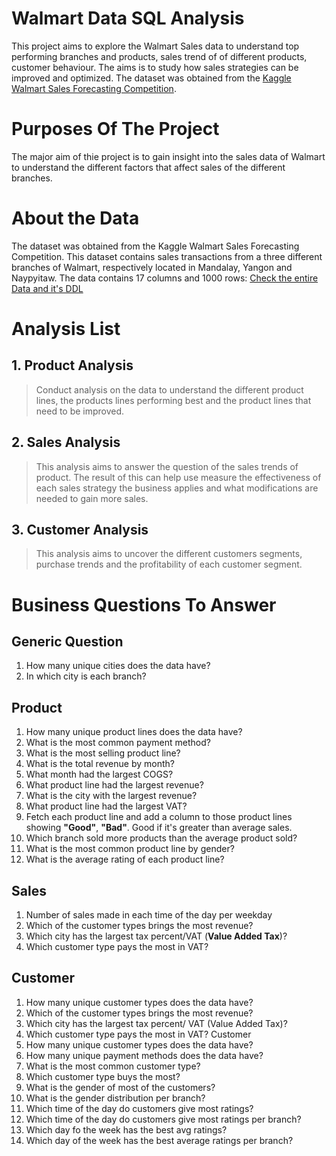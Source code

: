 # Walmart Data SQL Analysis
This project aims to explore the Walmart Sales data to understand top performing branches and products, sales trend of of different products, customer behaviour. The aims is to study how sales strategies can be improved and optimized. The dataset was obtained from the [Kaggle Walmart Sales Forecasting Competition](https://www.kaggle.com/c/walmart-recruiting-store-sales-forecasting/data?select=sampleSubmission.csv.zip).
# Purposes Of The Project
The major aim of thie project is to gain insight into the sales data of Walmart to understand the different factors that affect sales of the different branches.
# About the Data
The dataset was obtained from the Kaggle Walmart Sales Forecasting Competition. This dataset contains sales transactions from a three different branches of Walmart, respectively located in Mandalay, Yangon and Naypyitaw. The data contains 17 columns and 1000 rows:
[Check the entire Data and it's DDL](https://github.com/ishitva17/Walmart-Data-SQL-Analysis/blob/main/Walmart%20data%20DDL.sql)

# Analysis List

## 1. Product Analysis
> Conduct analysis on the data to understand the different product lines, the products lines performing best and the product lines that need to be improved.

## 2. Sales Analysis
> This analysis aims to answer the question of the sales trends of product. The result of this can help use measure the effectiveness of each sales strategy the business applies and what modifications are needed to gain more sales.

## 3. Customer Analysis
> This analysis aims to uncover the different customers segments, purchase trends and the profitability of each customer segment.


# Business Questions To Answer

## Generic Question
1. How many unique cities does the data have?
2. In which city is each branch?

## Product
1. How many unique product lines does the data have?
2. What is the most common payment method?
3. What is the most selling product line?
4. What is the total revenue by month?
5. What month had the largest COGS?
6. What product line had the largest revenue?
7. What is the city with the largest revenue?
8. What product line had the largest VAT?
9. Fetch each product line and add a column to those product lines showing **"Good"**, **"Bad"**. Good if it's greater than average sales.
10. Which branch sold more products than the average product sold?
11. What is the most common product line by gender?
12. What is the average rating of each product line?

## Sales
1. Number of sales made in each time of the day per weekday
2. Which of the customer types brings the most revenue?
3. Which city has the largest tax percent/VAT (**Value Added Tax**)?
4. Which customer type pays the most in VAT?

## Customer
1. How many unique customer types does the data have?
2. Which of the customer types brings the most revenue?
3. Which city has the largest tax percent/ VAT (Value Added Tax)?
4. Which customer type pays the most in VAT? Customer
5. How many unique customer types does the data have?
6. How many unique payment methods does the data have?
7. What is the most common customer type?
8. Which customer type buys the most?
9. What is the gender of most of the customers?
10. What is the gender distribution per branch?
11. Which time of the day do customers give most ratings?
12. Which time of the day do customers give most ratings per branch?
13. Which day fo the week has the best avg ratings?
14. Which day of the week has the best average ratings per branch?
